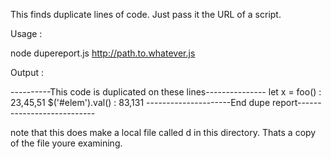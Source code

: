 This finds duplicate lines of code. Just pass it the URL of a script.

Usage :

node dupereport.js http://path.to.whatever.js

Output :

----------This code is duplicated on these lines---------------
let x = foo()      :      23,45,51
$('#elem').val()   :      83,131 
---------------------End dupe report---------------------------

note that this does make a local file called d in this directory. Thats a copy of the file youre examining.
